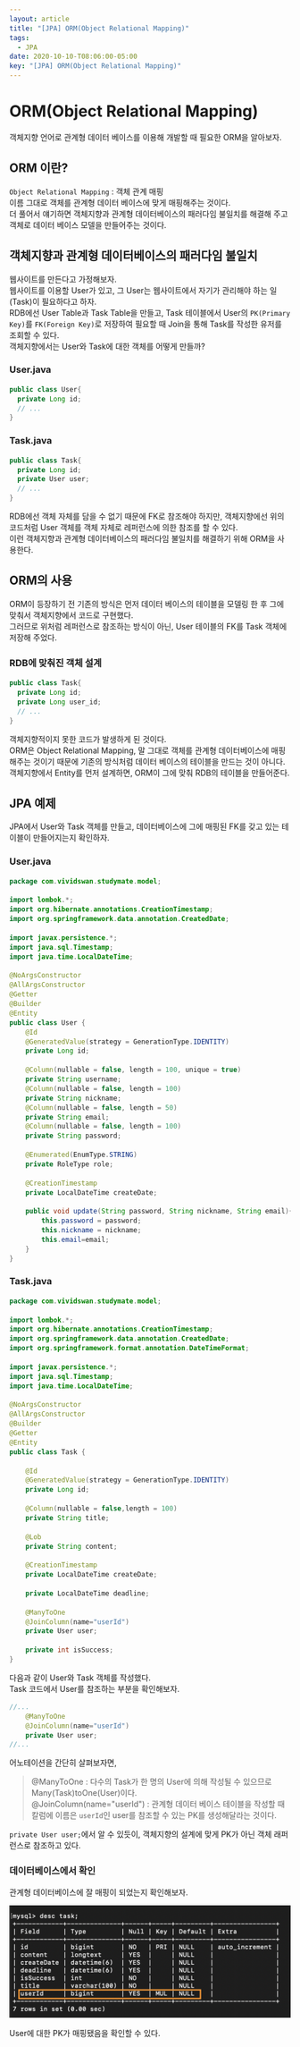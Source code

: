 ```yaml
---
layout: article
title: "[JPA] ORM(Object Relational Mapping)"
tags:
  - JPA
date: 2020-10-10-T08:06:00-05:00
key: "[JPA] ORM(Object Relational Mapping)"
---
```


# ORM(Object Relational Mapping)

객체지향 언어로 관계형 데이터 베이스를 이용해 개발할 때 필요한 ORM을 알아보자.<br>

<!--more-->

## ORM 이란?

`Object Relational Mapping` : 객체 관계 매핑<br>
이름 그대로 객체를 관계형 데이터 베이스에 맞게 매핑해주는 것이다.<br>
더 풀어서 얘기하면 객체지향과 관계형 데이터베이스의 패러다임 불일치를 해결해 주고 객체로 데이터 베이스 모델을 만들어주는 것이다.<br>

## 객체지향과 관계형 데이터베이스의 패러다임 불일치

웹사이트를 만든다고 가정해보자.<br>
웹사이트를 이용할 User가 있고, 그 User는 웹사이트에서 자기가 관리해야 하는 일(Task)이 필요하다고 하자.<br>
RDB에선 User Table과 Task Table을 만들고, Task 테이블에서 User의 `PK(Primary Key)`를 `FK(Foreign Key)`로 저장하여 필요할 때 Join을 통해 Task를 작성한 유저를 조회할 수 있다.<br>
객체지향에서는 User와 Task에 대한 객체를 어떻게 만들까?<br>

### User.java
```java
public class User{
  private Long id;
  // ...
}
```

### Task.java
```java
public class Task{
  private Long id;
  private User user;
  // ...
}
```

RDB에선 객체 자체를 담을 수 없기 때문에 FK로 참조해야 하지만, 객체지향에선 위의 코드처럼 User 객체를 객체 자체로 레퍼런스에 의한 참조를 할 수 있다.<br>
이런 객체지향과 관계형 데이터베이스의 패러다임 불일치를 해결하기 위해 ORM을 사용한다.<br>

## ORM의 사용

ORM이 등장하기 전 기존의 방식은 먼저 데이터 베이스의 테이블을 모델링 한 후 그에 맞춰서 객체지향에서 코드로 구현했다.<br>
그러므로 위처럼 레퍼런스로 참조하는 방식이 아닌, User 테이블의 FK를 Task 객체에 저장해 주었다.<br>

### RDB에 맞춰진 객체 설계

```java
public class Task{
  private Long id;
  private Long user_id;
  // ...
}
```

객체지향적이지 못한 코드가 발생하게 된 것이다.<br>
ORM은 Object Relational Mapping, 말 그대로 객체를 관계형 데이터베이스에 매핑해주는 것이기 때문에 기존의 방식처럼 데이터 베이스의 테이블을 만드는 것이 아니다.<br>
객체지향에서 Entity를 먼저 설계하면, ORM이 그에 맞춰 RDB의 테이블을 만들어준다.<br>

## JPA 예제

JPA에서 User와 Task 객체를 만들고, 데이터베이스에 그에 매핑된 FK를 갖고 있는 테이블이 만들어지는지 확인하자.<br>

### User.java

```java
package com.vividswan.studymate.model;

import lombok.*;
import org.hibernate.annotations.CreationTimestamp;
import org.springframework.data.annotation.CreatedDate;

import javax.persistence.*;
import java.sql.Timestamp;
import java.time.LocalDateTime;

@NoArgsConstructor
@AllArgsConstructor
@Getter
@Builder
@Entity
public class User {
    @Id
    @GeneratedValue(strategy = GenerationType.IDENTITY)
    private Long id;

    @Column(nullable = false, length = 100, unique = true)
    private String username;
    @Column(nullable = false, length = 100)
    private String nickname;
    @Column(nullable = false, length = 50)
    private String email;
    @Column(nullable = false, length = 100)
    private String password;

    @Enumerated(EnumType.STRING)
    private RoleType role;

    @CreationTimestamp
    private LocalDateTime createDate;

    public void update(String password, String nickname, String email){
        this.password = password;
        this.nickname = nickname;
        this.email=email;
    }
}
```

### Task.java

```java
package com.vividswan.studymate.model;

import lombok.*;
import org.hibernate.annotations.CreationTimestamp;
import org.springframework.data.annotation.CreatedDate;
import org.springframework.format.annotation.DateTimeFormat;

import javax.persistence.*;
import java.sql.Timestamp;
import java.time.LocalDateTime;

@NoArgsConstructor
@AllArgsConstructor
@Builder
@Getter
@Entity
public class Task {

    @Id
    @GeneratedValue(strategy = GenerationType.IDENTITY)
    private Long id;

    @Column(nullable = false,length = 100)
    private String title;

    @Lob
    private String content;

    @CreationTimestamp
    private LocalDateTime createDate;

    private LocalDateTime deadline;

    @ManyToOne
    @JoinColumn(name="userId")
    private User user;

    private int isSuccess;
}
```
다음과 같이 User와 Task 객체를 작성했다.<br>
Task 코드에서 User를 참조하는 부분을 확인해보자.<br>

```java
//...
    @ManyToOne
    @JoinColumn(name="userId")
    private User user;
//...
```
어노테이션을 간단히 살펴보자면,<br>
> @ManyToOne : 다수의 Task가 한 명의 User에 의해 작성될 수 있으므로 Many(Task)toOne(User)이다.<br>
> @JoinColumn(name="userId") : 관계형 데이터 베이스 테이블을 작성할 때 칼럼에 이름은 `userId`인 user를 참조할 수 있는 PK를 생성해달라는 것이다.<br> 

`private User user;`에서 알 수 있듯이, 객체지향의 설계에 맞게 PK가 아닌 객체 래퍼런스로 참조하고 있다.<br>

### 데이터베이스에서 확인
관계형 데이터베이스에 잘 매핑이 되었는지 확인해보자.<br>

![1](/assets/images/201010-1.png)<br>

User에 대한 PK가 매핑됐음을 확인할 수 있다.<br>